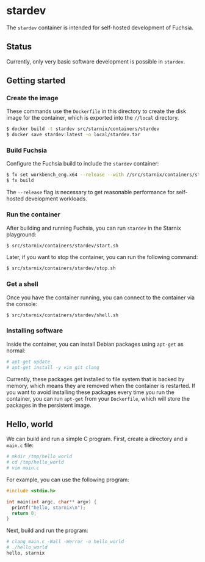 # stardev

The `stardev` container is intended for self-hosted development of Fuchsia.

## Status

Currently, only very basic software development is possible in `stardev`.

## Getting started

### Create the image

These commands use the `Dockerfile` in this directory to create the disk image for the container,
which is exported into the `//local` directory.

```sh
$ docker build -t stardev src/starnix/containers/stardev
$ docker save stardev:latest -o local/stardev.tar
```

### Build Fuchsia

Configure the Fuchsia build to include the `stardev` container:

```sh
$ fx set workbench_eng.x64 --release --with //src/starnix/containers/stardev --args 'stardev_path = "//local/stardev.tar"'
$ fx build
```

The `--release` flag is necessary to get reasonable performance for self-hosted development workloads.

### Run the container

After building and running Fuchsia, you can run `stardev` in the Starnix playground:

```sh
$ src/starnix/containers/stardev/start.sh
```

Later, if you want to stop the container, you can run the following command:

```sh
$ src/starnix/containers/stardev/stop.sh
```

### Get a shell

Once you have the container running, you can connect to the container via the console:

```sh
$ src/starnix/containers/stardev/shell.sh
```

### Installing software

Inside the container, you can install Debian packages using `apt-get` as normal:

```sh
# apt-get update
# apt-get install -y vim git clang
```

Currently, these packages get installed to file system that is backed by memory, which means they
are removed when the container is restarted. If you want to avoid installing these packages every
time you run the container, you can run `apt-get` from your `Dockerfile`, which will store the
packages in the persistent image.

## Hello, world

We can build and run a simple C program. First, create a directory and a `main.c` file:

```sh
# mkdir /tmp/hello_world
# cd /tmp/hello_world
# vim main.c
```

For example, you can use the following program:

```c
#include <stdio.h>

int main(int argc, char** argv) {
  printf("hello, starnix\n");
  return 0;
}
```

Next, build and run the program:

```sh
# clang main.c -Wall -Werror -o hello_world
# ./hello_world
hello, starnix
```
